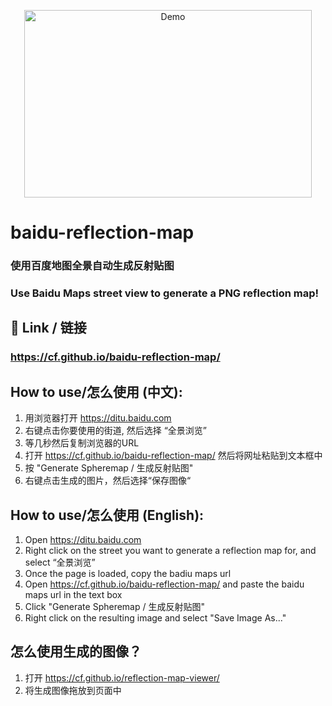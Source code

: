 <p align="center">
  <img width="460" height="300" src="https://github.com/cf/baidu-reflection-map/raw/master/baidu-demo.gif" alt="Demo">
</p>


# baidu-reflection-map
### 使用百度地图全景自动生成反射贴图
### Use Baidu Maps street view to generate a PNG reflection map!

## 🔗 Link / 链接 
### https://cf.github.io/baidu-reflection-map/


## How to use/怎么使用 (中文):
1. 用浏览器打开 https://ditu.baidu.com
2. 右键点击你要使用的街道, 然后选择 “全景浏览”
3. 等几秒然后复制浏览器的URL
4. 打开 https://cf.github.io/baidu-reflection-map/ 然后将网址粘贴到文本框中
5. 按 "Generate Spheremap / 生成反射贴图"
6. 右键点击生成的图片，然后选择“保存图像“


## How to use/怎么使用 (English):
1. Open https://ditu.baidu.com
2. Right click on the street you want to generate a reflection map for, and select “全景浏览”
3. Once the page is loaded, copy the badiu maps url
4. Open https://cf.github.io/baidu-reflection-map/ and paste the baidu maps url in the text box
5. Click "Generate Spheremap / 生成反射贴图"
6. Right click on the resulting image and select "Save Image As..."

## 怎么使用生成的图像？
1. 打开 https://cf.github.io/reflection-map-viewer/
2. 将生成图像拖放到页面中

